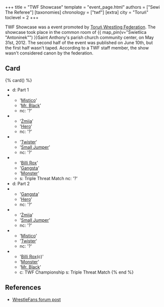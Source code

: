 +++
title = "TWF Showcase"
template = "event_page.html"
authors = ["Sewi The Referee"]
[taxonomies]
chronology = ["twf"]
[extra]
city = "Toruń"
toclevel = 2
+++

TWF Showcase was a event promoted by [Toruń Wrestling Federation](@/o/twf.md). The showcase took place in the common room of {{ map_pin(v="Świetlica &quot;Antoninek&quot;") }}Saint Anthony's parish church community center, on May 31st, 2012.
The second half of the event was published on June 10th, but the first half wasn't taped. According to a TWF staff member, the show wasn't considered canon by the federation.

## Card

{% card() %}
- d: Part 1
- - '[Mistico](@/w/mistico.md)'
  - '[Mr. Black](@/w/mr-black.md)'
  - nc: '?'
- - '[Żmija](@/w/zmija.md)'
  - '[Hero](@/w/pj-blake.md)'
  - nc: '?'
- - '[Twister](@/w/twister.md)'
  - '[Small Jumper](@/w/small-jumper.md)'
  - nc: '?'
- - '[Billi Rox](@/w/corin-mear.md)'
  - '[Gangsta](@/w/jay-revolt.md)'
  - '[Monster](@/w/chris-hunter.md)'
  - s: Triple Threat Match
    nc: '?'
- d: Part 2
- - '[Gangsta](@/w/jay-revolt.md)'
  - '[Hero](@/w/pj-blake.md)'
  - nc: '?'
- - '[Żmija](@/w/zmija.md)'
  - '[Small Jumper](@/w/small-jumper.md)'
  - nc: '?'
- - '[Mistico](@/w/mistico.md)'
  - '[Twister](@/w/twister.md)'
  - nc: '?'
- - '[Billi Rox](@/w/corin-mear.md)(c)'
  - '[Monster](@/w/chris-hunter.md)'
  - '[Mr. Black](@/w/mr-black.md)'
  - c: TWF Championship
    s: Triple Threat Match
{% end %}

## References

* [WrestleFans forum post](https://wrestlefans.pl/forum/viewtopic.php?f=59&t=29932)
